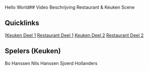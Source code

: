 Hello World## Video Beschrijving
Restaurant & Keuken Scene

## Quicklinks
[[Keuken Deel 1](/#/revue/2014/video/12?t=0)
[Restaurant Deel 1](/#/revue/2014/video/12?t=195)
[Keuken Deel 2](/#/revue/2014/video/12?t=485)
[Restaurant Deel 2](/#/revue/2014/video/12?t=618)

## Spelers (Keuken)
Bo Hanssen
Nils Hanssen
Sjoerd Hollanders
